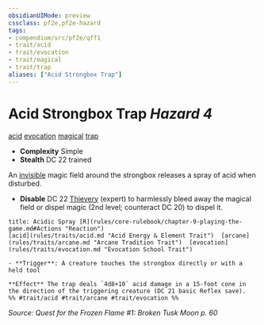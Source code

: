 ```yaml
---
obsidianUIMode: preview
cssclass: pf2e,pf2e-hazard
tags:
- compendium/src/pf2e/qff1
- trait/acid
- trait/evocation
- trait/magical
- trait/trap
aliases: ["Acid Strongbox Trap"]
---
```

# Acid Strongbox Trap *Hazard 4*  
[acid](rules/traits/acid.md "Acid Energy & Element Trait")  [evocation](rules/traits/evocation.md "Evocation School Trait")  [magical](rules/traits/magical.md "Magical Item Trait")  [trap](rules/traits/trap.md "Trap Hazard Trait")  

- **Complexity** Simple
- **Stealth** DC 22 trained  

An [invisible](rules/conditions.md#Invisible) magic field around the strongbox releases a spray of acid when disturbed.

- **Disable** DC 22 [Thievery](compendium/skills.md#Thievery) (expert) to harmlessly bleed away the magical field or dispel magic (2nd level; counteract DC 20) to dispel it.  
     
```ad-embed-ability
title: Acidic Spray [R](rules/core-rulebook/chapter-9-playing-the-game.md#Actions "Reaction")
[acid](rules/traits/acid.md "Acid Energy & Element Trait")  [arcane](rules/traits/arcane.md "Arcane Tradition Trait")  [evocation](rules/traits/evocation.md "Evocation School Trait")  

- **Trigger**: A creature touches the strongbox directly or with a held tool

**Effect** The trap deals `4d8+10` acid damage in a 15-foot cone in the direction of the triggering creature (DC 21 basic Reflex save).  
%% #trait/acid #trait/arcane #trait/evocation %%
```

*Source: Quest for the Frozen Flame #1: Broken Tusk Moon p. 60*